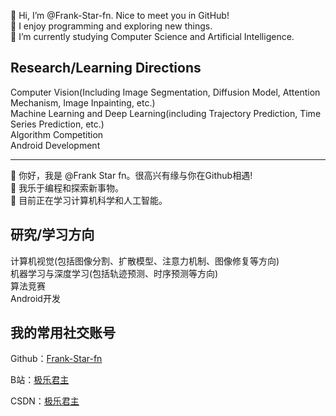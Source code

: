 <!-- [![stats](https://github-readme-stats.vercel.app/api?username=Frank-Star-fn&theme=merko)](https://github.com/anuraghazra/github-readme-stats) -->

👋 Hi, I’m @Frank-Star-fn. Nice to meet you in GitHub!
<br>
👀 I enjoy programming and exploring new things.
<br>
🌱 I’m currently studying Computer Science and Artificial Intelligence.

## Research/Learning Directions
Computer Vision(Including Image Segmentation, Diffusion Model, Attention Mechanism, Image Inpainting, etc.)
<br>
Machine Learning and Deep Learning(including Trajectory Prediction, Time Series Prediction, etc.)
<br>
Algorithm Competition
<br>
Android Development

<hr>

👋 你好，我是 @Frank Star fn。很高兴有缘与你在Github相遇!
<br>
👀 我乐于编程和探索新事物。
<br>
🌱 目前正在学习计算机科学和人工智能。

## 研究/学习方向
计算机视觉(包括图像分割、扩散模型、注意力机制、图像修复等方向)
<br>
机器学习与深度学习(包括轨迹预测、时序预测等方向)
<br>
算法竞赛
<br>
Android开发

## 我的常用社交账号

Github：[Frank-Star-fn](https://github.com/Frank-Star-fn)

B站：[极乐君主](https://space.bilibili.com/102536071)

CSDN：[极乐君主](https://blog.csdn.net/weixin_51937688)

<!---
Frank-Star-fn/Frank-Star-fn is a ✨ special ✨ repository because its `README.md` (this file) appears on your GitHub profile.
--->
